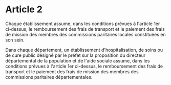 # Article 2

Chaque établissement assume, dans les conditions prévues à l'article 1er ci-dessus, le remboursement des frais de transport et le paiement des frais de mission des membres des commissions paritaires locales constituées en son sein.

Dans chaque département, un établissement d'hospitalisation, de soins ou de cure public désigné par le préfet sur la proposition du directeur départemental de la population et de l'aide sociale assume, dans les conditions prévues à l'article 1er ci-dessus, le remboursement des frais de transport et le paiement des frais de mission des membres des commissions paritaires départementales.

